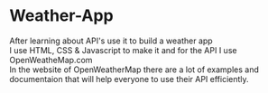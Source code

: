 # Weather-App
After learning about API's use it to build a weather app
<br>
I use HTML, CSS & Javascript to make it and for the API I use OpenWeatheMap.com
<br>
In the website of OpenWeatherMap there are a lot of examples and documentaion that will help everyone to use their API efficiently.
